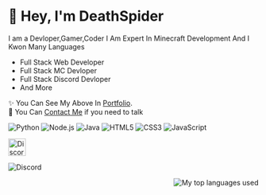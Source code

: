 # 👋 Hey, I'm DeathSpider
I am a Devloper,Gamer,Coder I Am Expert In Minecraft Development And I Kwon Many Languages

* Full Stack Web Developer
* Full Stack MC Devloper
* Full Stack Discord Devloper
* And More



✨️ You Can See My Above In [Portfolio](http://spiderr.fun).
<br>
💖 You Can [Contact Me](admin@spiderr.fun) if you need to talk

![Python](https://img.shields.io/badge/Python-3776AB?style=for-the-badge&logo=python&logoColor=white) ![Node.js](https://img.shields.io/badge/Node.js-43853D?style=for-the-badge&logo=node.js&logoColor=white)
![Java](https://img.shields.io/badge/Java-007396?style=for-the-badge&logo=java&logoColor=white)
![HTML5](https://img.shields.io/badge/HTML5-E34F26?style=for-the-badge&logo=html5&logoColor=white)
![CSS3](https://img.shields.io/badge/CSS3-1572B6?style=for-the-badge&logo=css3&logoColor=white)
![JavaScript](https://img.shields.io/badge/JavaScript-F7DF1E?style=for-the-badge&logo=javascript&logoColor=black)


[<img alt="Discord" width="35px" src="https://skillicons.dev/icons?i=discord" />](https://discord.com/users/1018366848770777149) 


![Discord](https://lanyard.cnrad.dev/api/1018366848770777149)

<img align="right" alt="My top languages used" src="https://github-readme-stats.vercel.app/api/top-langs/?username=JustArtiom&theme=github_dark&show_icons=true&layout=compact" />
